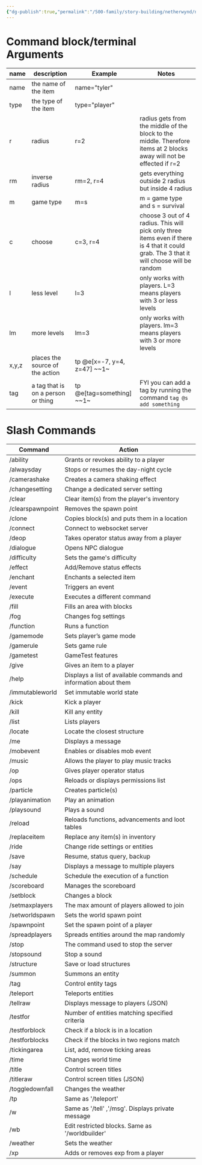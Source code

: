 ```yaml
---
{"dg-publish":true,"permalink":"/500-family/story-building/netherwynd/netherwynd-op-help/","dgPassFrontmatter":true}
---
```



# Command block/terminal Arguments
| name | description | Example | Notes |
| ---- | ---- | ---- | ---- |
| name | the name of the item | name="tyler" |  |
| type | the type of the item | type="player" |  |
| r | radius | r=2 | radius gets from the middle of the block to the middle. Therefore items at 2 blocks away will not be effected if r=2 |
| rm | inverse radius | rm=2, r=4 | gets everything outside 2 radius but inside 4 radius |
| m | game type | m=s | m = game type and s = survival |
| c | choose | c=3, r=4 | choose 3 out of 4 radius. This will pick only three items even if there is 4 that it could grab. The 3 that it will choose will be random |
| l | less level | l=3 | only works with players. L=3 means players with 3 or less levels |
| lm | more levels | lm=3 | only works with players. lm=3 means players with 3 or more levels |
| x,y,z | places the source of the action | tp @e[x=-7, y=4, z=47] \~\~1\~ |  |
| tag | a tag that is on a person or thing | tp @e[tag=something] \~\~1\~ | FYI you can add a tag by running the command `tag @s add something` |

# Slash Commands
| **Command** | **Action** |
| ---- | ---- |
| /ability | Grants or revokes ability to a player |
| /alwaysday | Stops or resumes the day-night cycle |
| /camerashake | Creates a camera shaking effect |
| /changesetting | Change a dedicated server setting |
| /clear | Clear item(s) from the player's inventory |
| /clearspawnpoint | Removes the spawn point |
| /clone | Copies block(s) and puts them in a location |
| /connect | Connect to websocket server |
| /deop | Takes operator status away from a player |
| /dialogue | Opens NPC dialogue |
| /difficulty | Sets the game's difficulty |
| /effect | Add/Remove status effects |
| /enchant | Enchants a selected item |
| /event | Triggers an event |
| /execute | Executes a different command |
| /fill | Fills an area with blocks |
| /fog | Changes fog settings |
| /function | Runs a function |
| /gamemode | Sets player’s game mode |
| /gamerule | Sets game rule |
| /gametest | GameTest features |
| /give | Gives an item to a player |
| /help | Displays a list of available commands and information about them |
| /immutableworld | Set immutable world state |
| /kick | Kick a player |
| /kill | Kill any entity |
| /list | Lists players |
| /locate | Locate the closest structure |
| /me | Displays a message |
| /mobevent | Enables or disables mob event |
| /music | Allows the player to play music tracks |
| /op | Gives player operator status |
| /ops | Reloads or displays permissions list |
| /particle | Creates particle(s) |
| /playanimation | Play an animation |
| /playsound | Plays a sound |
| /reload | Reloads functions, advancements and loot tables |
| /replaceitem | Replace any item(s) in inventory |
| /ride | Change ride settings or entities |
| /save | Resume, status query, backup |
| /say | Displays a message to multiple players |
| /schedule | Schedule the execution of a function |
| /scoreboard | Manages the scoreboard |
| /setblock | Changes a block |
| /setmaxplayers | The max amount of players allowed to join |
| /setworldspawn | Sets the world spawn point |
| /spawnpoint | Set the spawn point of a player |
| /spreadplayers | Spreads entities around the map randomly |
| /stop | The command used to stop the server |
| /stopsound | Stop a sound |
| /structure | Save or load structures |
| /summon | Summons an entity |
| /tag | Control entity tags |
| /teleport | Teleports entities |
| /tellraw | Displays message to players (JSON) |
| /testfor | Number of entities matching specified criteria |
| /testforblock | Check if a block is in a location |
| /testforblocks | Check if the blocks in two regions match |
| /tickingarea | List, add, remove ticking areas |
| /time | Changes world time |
| /title | Control screen titles |
| /titleraw | Control screen titles (JSON) |
| /toggledownfall | Changes the weather |
| /tp | Same as '/teleport' |
| /w | Same as '/tell' ,'/msg'. Displays private message |
| /wb | Edit restricted blocks. Same as '/worldbuilder' |
| /weather | Sets the weather |
| /xp | Adds or removes exp from a player |